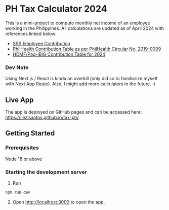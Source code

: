 # PH Tax Calculator 2024

This is a mini-project to compute monthly net income of an employee working in the Philippines.
All calculations are updated as of April 2024 with references linked below:

- [SSS Employee Contribution](https://www.sss.gov.ph/sss/DownloadContent?fileName=2023-Schedule-of-Contributions.pdf)
- [PhilHealth Contribution Table as per PhilHealth Circular No. 2019-0009](https://www.philhealth.gov.ph/partners/employers/ContributionTable_v2.pdf)
- [HDMF/Pag-IBIG Contribution Table for 2024](https://mpm.ph/hdmf-pag-ibig-table-2024/)

### Dev Note
Using Next.js / React is kinda an overkill (only did so to familiarize myself with Next App Route).
Also, I might add more calculators in the future. :)

## Live App

The app is deployed on GitHub pages and can be accessed here: https://liezlsantos.github.io/tax-ph/.

## Getting Started

### Prerequisites

Node 18 or above

### Starting the development server
1. Run
```bash
npm run dev
```
2. Open [http://localhost:3000](http://localhost:3000) to open the app.
